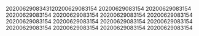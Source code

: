 2020062908343120200629083154
20200629083154
20200629083154
20200629083154
20200629083154
20200629083154
20200629083154
20200629083154
20200629083154
20200629083154
20200629083154
20200629083154
20200629083154
20200629083154
20200629083154
